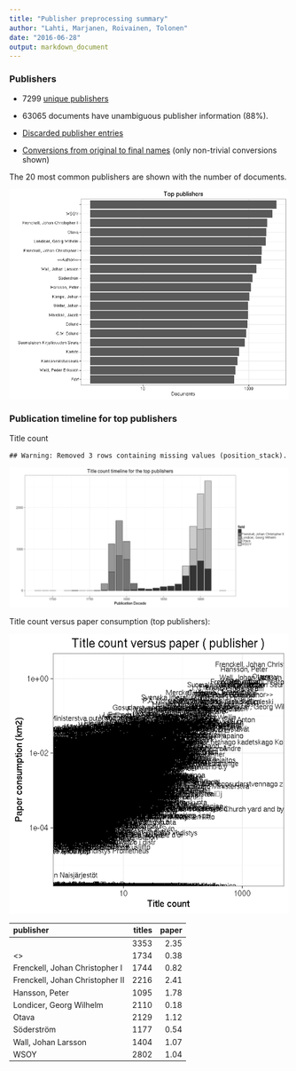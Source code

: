 ```yaml
---
title: "Publisher preprocessing summary"
author: "Lahti, Marjanen, Roivainen, Tolonen"
date: "2016-06-28"
output: markdown_document
---
```



### Publishers

 * 7299 [unique publishers](output.tables/publisher_accepted.csv)

 * 63065 documents have unambiguous publisher information (88%). 

 * [Discarded publisher entries](output.tables/publisher_discarded.csv)

 * [Conversions from original to final names](output.tables/publisher_conversion_nontrivial.csv) (only non-trivial conversions shown)


The 20 most common publishers are shown with the number of documents. 

![plot of chunk summarypublisher2](figure/summarypublisher2-1.png)

### Publication timeline for top publishers

Title count


```
## Warning: Removed 3 rows containing missing values (position_stack).
```

![plot of chunk summaryTop10pubtimeline](figure/summaryTop10pubtimeline-1.png)



Title count versus paper consumption (top publishers):

![plot of chunk publishertitlespapers](figure/publishertitlespapers-1.png)

|publisher                       | titles| paper|
|:-------------------------------|------:|-----:|
|                                |   3353|  2.35|
|<<Author>>                      |   1734|  0.38|
|Frenckell, Johan Christopher I  |   1744|  0.82|
|Frenckell, Johan Christopher II |   2216|  2.41|
|Hansson, Peter                  |   1095|  1.78|
|Londicer, Georg Wilhelm         |   2110|  0.18|
|Otava                           |   2129|  1.12|
|Söderström                      |   1177|  0.54|
|Wall, Johan Larsson             |   1404|  1.07|
|WSOY                            |   2802|  1.04|
